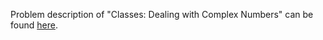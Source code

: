 Problem description of "Classes: Dealing with Complex Numbers" can be found [here](https://www.hackerrank.com/challenges/python-sort-sort/problem?isFullScreen=true).